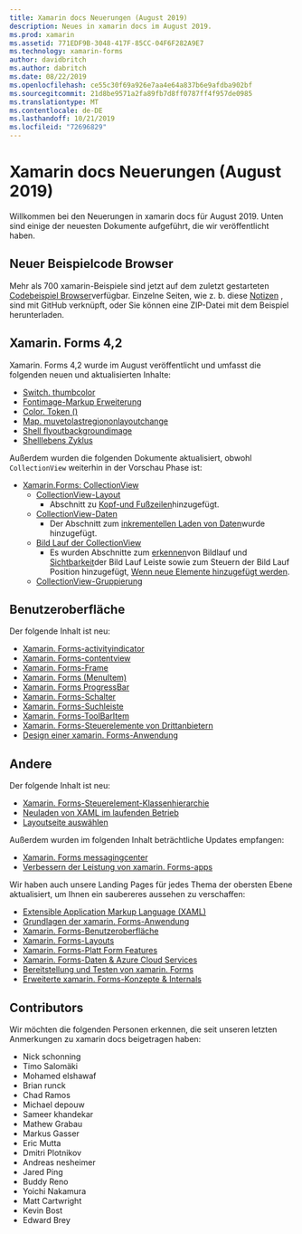 ```yaml
---
title: Xamarin docs Neuerungen (August 2019)
description: Neues in xamarin docs im August 2019.
ms.prod: xamarin
ms.assetid: 771EDF9B-3048-417F-85CC-04F6F282A9E7
ms.technology: xamarin-forms
author: davidbritch
ms.author: dabritch
ms.date: 08/22/2019
ms.openlocfilehash: ce55c30f69a926e7aa4e64a837b6e9afdba902bf
ms.sourcegitcommit: 21d8be9571a2fa89fb7d8ff0787ff4f957de0985
ms.translationtype: MT
ms.contentlocale: de-DE
ms.lasthandoff: 10/21/2019
ms.locfileid: "72696829"
---
```

# <a name="xamarin-docs-whats-new-august-2019"></a>Xamarin docs Neuerungen (August 2019)

Willkommen bei den Neuerungen in xamarin docs für August 2019. Unten sind einige der neuesten Dokumente aufgeführt, die wir veröffentlicht haben.

## <a name="new-sample-code-browser"></a>Neuer Beispielcode Browser

Mehr als 700 xamarin-Beispiele sind jetzt auf dem zuletzt gestarteten [Codebeispiel Browser](https://docs.microsoft.com/samples/browse/?products=xamarin)verfügbar. Einzelne Seiten, wie z. b. diese [Notizen](https://docs.microsoft.com/samples/xamarin/xamarin-forms-samples/getstarted-notes-singlepage/) , sind mit GitHub verknüpft, oder Sie können eine ZIP-Datei mit dem Beispiel herunterladen.

## <a name="xamarinforms-42"></a>Xamarin. Forms 4,2

Xamarin. Forms 4,2 wurde im August veröffentlicht und umfasst die folgenden neuen und aktualisierten Inhalte:

- [Switch. thumbcolor](~/xamarin-forms/user-interface/switch.md#switch-appearance)
- [Fontimage-Markup Erweiterung](~/xamarin-forms/xaml/markup-extensions/consuming.md#fontimage-markup-extension)
- [Color. Token ()](~/xamarin-forms/user-interface/colors.md#additional-methods)
- [Map. muvetolastregiononlayoutchange](~/xamarin-forms/user-interface/map/index.md#map-region-and-mapspan)
- [Shell flyoutbackgroundimage](~/xamarin-forms/app-fundamentals/shell/flyout.md#flyout-background-image)
- [Shelllebens Zyklus](~/xamarin-forms/app-fundamentals/shell/lifecycle.md)

Außerdem wurden die folgenden Dokumente aktualisiert, obwohl `CollectionView` weiterhin in der Vorschau Phase ist:

- [Xamarin.Forms: CollectionView](~/xamarin-forms/user-interface/collectionview/index.md)
  - [CollectionView-Layout](~/xamarin-forms/user-interface/collectionview/layout.md)
    - Abschnitt zu [Kopf-und Fußzeilen](~/xamarin-forms/user-interface/collectionview/layout.md#headers-and-footers)hinzugefügt.
  - [CollectionView-Daten](~/xamarin-forms/user-interface/collectionview/populate-data.md)
    - Der Abschnitt zum [inkrementellen Laden von Daten](~/xamarin-forms/user-interface/collectionview/populate-data.md#load-data-incrementally)wurde hinzugefügt.
  - [Bild Lauf der CollectionView](~/xamarin-forms/user-interface/collectionview/scrolling.md)
    - Es wurden Abschnitte zum [erkennen](~/xamarin-forms/user-interface/collectionview/scrolling.md#detect-scrolling)von Bildlauf und [Sichtbarkeit](~/xamarin-forms/user-interface/collectionview/scrolling.md#scroll-bar-visibility)der Bild Lauf Leiste sowie zum Steuern der Bild Lauf Position hinzugefügt, [Wenn neue Elemente hinzugefügt werden](~/xamarin-forms/user-interface/collectionview/scrolling.md#control-scroll-position-when-new-items-are-added).
  - [CollectionView-Gruppierung](~/xamarin-forms/user-interface/collectionview/grouping.md)

## <a name="user-interface"></a>Benutzeroberfläche

Der folgende Inhalt ist neu:

- [Xamarin. Forms-activityindicator](~/xamarin-forms/user-interface/activityindicator.md)
- [Xamarin. Forms-contentview](~/xamarin-forms/user-interface/layouts/contentview.md)
- [Xamarin. Forms-Frame](~/xamarin-forms/user-interface/layouts/frame.md)
- [Xamarin. Forms (MenuItem)](~/xamarin-forms/user-interface/menuitem.md)
- [Xamarin. Forms ProgressBar](~/xamarin-forms/user-interface/progressbar.md)
- [Xamarin. Forms-Schalter](~/xamarin-forms/user-interface/switch.md)
- [Xamarin. Forms-Suchleiste](~/xamarin-forms/user-interface/searchbar.md)
- [Xamarin. Forms-ToolBarItem](~/xamarin-forms/user-interface/toolbaritem.md)
- [Xamarin. Forms-Steuerelemente von Drittanbietern](~/xamarin-forms/user-interface/controls/thirdparty.md)
- [Design einer xamarin. Forms-Anwendung](~/xamarin-forms/user-interface/theming.md)

## <a name="other"></a>Andere

Der folgende Inhalt ist neu:

- [Xamarin. Forms-Steuerelement-Klassenhierarchie](~/xamarin-forms/internals/class-hierarchy.md)
- [Neuladen von XAML im laufenden Betrieb](~/xamarin-forms/xaml/hot-reload.md)
- [Layoutseite auswählen](~/xamarin-forms/user-interface/layouts/choose-layout.md)

Außerdem wurden im folgenden Inhalt beträchtliche Updates empfangen:

- [Xamarin. Forms messagingcenter](~/xamarin-forms/app-fundamentals/messaging-center.md)
- [Verbessern der Leistung von xamarin. Forms-apps](~/xamarin-forms/deploy-test/performance.md)

Wir haben auch unsere Landing Pages für jedes Thema der obersten Ebene aktualisiert, um Ihnen ein saubereres aussehen zu verschaffen:

- [Extensible Application Markup Language (XAML)](~/xamarin-forms/xaml/index.yml)
- [Grundlagen der xamarin. Forms-Anwendung](~/xamarin-forms/app-fundamentals/index.yml)
- [Xamarin. Forms-Benutzeroberfläche](~/xamarin-forms/user-interface/index.yml)
- [Xamarin. Forms-Layouts](~/xamarin-forms/user-interface/layouts/index.yml)
- [Xamarin. Forms-Platt Form Features](~/xamarin-forms/platform/index.yml)
- [Xamarin. Forms-Daten & Azure Cloud Services](~/xamarin-forms/data-cloud/index.yml)
- [Bereitstellung und Testen von xamarin. Forms](~/xamarin-forms/deploy-test/index.yml)
- [Erweiterte xamarin. Forms-Konzepte & Internals](~/xamarin-forms/internals/index.yml)

## <a name="contributors"></a>Contributors

Wir möchten die folgenden Personen erkennen, die seit unseren letzten Anmerkungen zu xamarin docs beigetragen haben:

- Nick schonning
- Timo Salomäki
- Mohamed elshawaf
- Brian runck
- Chad Ramos
- Michael depouw
- Sameer khandekar
- Mathew Grabau
- Markus Gasser
- Eric Mutta
- Dmitri Plotnikov
- Andreas nesheimer
- Jared Ping
- Buddy Reno
- Yoichi Nakamura
- Matt Cartwright
- Kevin Bost
- Edward Brey
